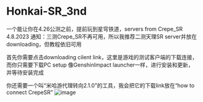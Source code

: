 # Honkai-SR_3nd
一个能让你在4.26公测之前，提前玩到星穹铁道，servers from Crepe_SR 
4.8.2023
通知：三测Crepe_SR不再可用，所以我推荐二测天理SR server并放在downloading，但教程依旧可用

首先你需要点击downloading cilent link，这里是游戏的测试客户端的下载连接，而你只需要下载PC setup
像GenshinImpact launcher一样，进行安装和更新，并等待安装完成

你还需要一个叫“米哈游代理转向2.1.0”的工具，我会把它的下载link放在“how to connect CrepeSR”
![image](https://user-images.githubusercontent.com/72502875/230722390-bbeb2ee2-a2af-4412-93b9-d2a453f12506.png)

